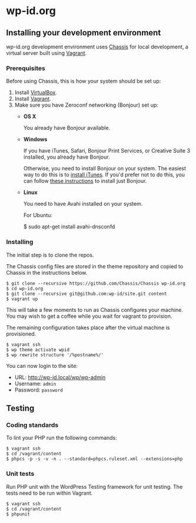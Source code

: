 # wp-id.org

## Installing your development environment

wp-id.org development environment uses [Chassis](http://chassis.io/) for local development, a virtual server built using [Vagrant](https://www.vagrantup.com/).

### Prerequisites

Before using Chassis, this is how your system should be set up:

1. Install [VirtualBox](https://www.virtualbox.org/wiki/Downloads).
2. Install [Vagrant](http://www.vagrantup.com/downloads.html).
3. Make sure you have Zeroconf networking (Bonjour) set up:
	* **OS X**

		You already have Bonjour available.

	* **Windows**

		If you have iTunes, Safari, Bonjour Print Services, or Creative Suite 3 installed, you already have Bonjour.

		Otherwise, you need to install Bonjour on your system. The easiest way to do this is to [install iTunes](http://www.apple.com/itunes/download/). If you'd prefer not to do this, you can follow [these instructions](http://help.touch-able.com/kb/network-setup-windows/make-sure-that-bonjour-is-installed-on-your-windows-pc) to install just Bonjour.

	* **Linux**

		You need to have Avahi installed on your system.

		For Ubuntu:

		$ sudo apt-get install avahi-dnsconfd

### Installing

The initial step is to clone the repos.

The Chassis config files are stored in the theme repository and copied to Chassis in the instructions below.

	$ git clone --recursive https://github.com/Chassis/Chassis wp-id.org
	$ cd wp-id.org
	$ git clone --recursive git@github.com:wp-id/site.git content
	$ vagrant up

This will take a few moments to run as Chassis configures your machine. You may wish to get a coffee while you wait for vagrant to provision.

The remaining configuration takes place after the virtual machine is provisioned.

	$ vagrant ssh
	$ wp theme activate wpid
	$ wp rewrite structure '/%postname%/'

You can now login to the site:

* URL: http://wp-id.local/wp/wp-admin
* Username: `admin`
* Password: `password`


## Testing

### Coding standards

To lint your PHP run the following commands:

	$ vagrant ssh
	$ cd /vagrant/content
	$ phpcs -p -s -v -n . --standard=phpcs.ruleset.xml --extensions=php

### Unit tests

Run PHP unit with the WordPress Testing framework for unit testing. The tests need to be run within Vagrant.

	$ vagrant ssh
	$ cd /vagrant/content
	$ phpunit
